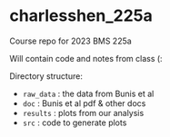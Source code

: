 # charlesshen_225a

Course repo for 2023 BMS 225a

Will contain code and notes from class (:

Directory structure:

- `raw_data` : the data from Bunis et al
- `doc` : Bunis et al pdf & other docs
- `results` : plots from our analysis
- `src` : code to generate plots 
